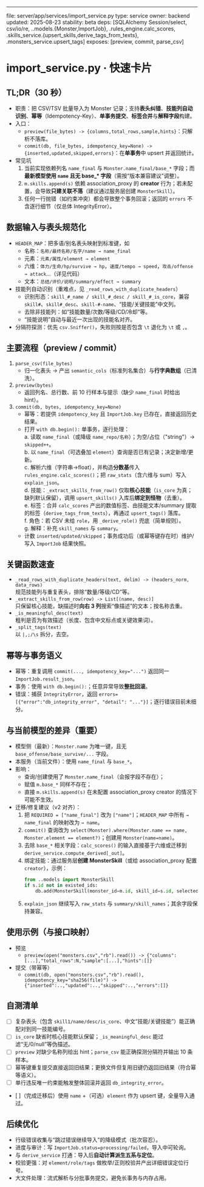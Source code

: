 ---
file: server/app/services/import_service.py
type: service
owner: backend
updated: 2025-08-23
stability: beta
deps: [SQLAlchemy Session/select, csv/io/re, ..models.{Monster,ImportJob}, .rules_engine.calc_scores, .skills_service.{upsert_skills,derive_tags_from_texts}, .monsters_service.upsert_tags]
exposes: [preview, commit, parse_csv]

# import_service.py · 快速卡片

## TL;DR（30 秒）
- 职责：把 CSV/TSV 批量导入为 Monster 记录；支持**表头纠错**、**技能列自动识别**、**幂等**（Idempotency-Key）、**单事务提交**、**标签合并**与**解释字段**构建。
- 入口：
  - `preview(file_bytes) -> {columns,total_rows,sample,hints}`：只解析不落库。
  - `commit(db, file_bytes, idempotency_key=None) -> {inserted,updated,skipped,errors}`：在**单事务**中 upsert 并返回统计。
- 常见坑
  1) 当前实现依赖列名 `name_final` 与 `Monster.name_final/base_*` 字段；而**最新模型使用 `name` 且无 base_* 字段**（需按“版本兼容建议”调整）。  
  2) `m.skills.append(s)` 依赖 association_proxy 的 **creator** 行为；若未配置，会导致**只建关联不落**（建议通过服务层创建 `MonsterSkill`）。  
  3) 任何一行抛错（如约束冲突）都会导致整个事务回滚；返回的 `errors` 不含逐行细节（仅总体 IntegrityError）。

## 数据输入与表头规范化
- `HEADER_MAP`：把多语/别名表头映射到标准键，如
  - 名称：`名称/最终名称/名字/name → name_final`
  - 元素：`元素/属性/element → element`
  - 六维：`体力/生命/hp/survive → hp`，`速度/tempo → speed`，`攻击/offense → attack`...（详见代码）
  - 文本：`总结/评价/说明/summary/effect → summary`
- 技能列自动识别（重难点，见 `_read_rows_with_duplicate_headers`）
  - 识别形态：`skill_#_name / skill_#_desc / skill_#_is_core`，兼容 `skill#`、`skill#_desc`、`skill-#-name`、“技能/关键技能”中文列。
  - 去除非技能列：如“技能数量/次数/等级/CD/冷却”等。
  - “技能说明”自动与最近一次出现的技能名对齐。
- 分隔符探测：优先 `csv.Sniffer()`，失败则按是否包含 `\t` 退化为 `\t` 或 `,`。

## 主要流程（preview / commit）
1) `parse_csv(file_bytes)`  
   - 归一化表头 → 产出 `semantic_cols`（标准列名集合）与**行字典数组**（已清洗）。
2) `preview(bytes)`  
   - 返回列名、总行数、前 10 行样本与提示（缺少 `name_final` 时给出 hint）。
3) `commit(db, bytes, idempotency_key=None)`  
   - 幂等：若提供 `idempotency_key` 且 `ImportJob.key` 已存在，直接返回历史结果。  
   - 打开 `with db.begin():` 单事务，逐行处理：  
     a. 读取 `name_final`（或降级 `name_repo/名称`）；为空/占位（"string"）→ `skipped++`。  
     b. 以 `name_final`（可选叠加 `element`）查询是否已有记录；决定新增/更新。  
     c. 解析六维（字符串→float），并构造**分数基**传入 `rules_engine.calc_scores()`；把 `raw_stats`（含六维与 sum）写入 `explain_json`。  
     d. 技能：`_extract_skills_from_row()` 仅取**核心技能**（`is_core` 为真；缺列默认保留），调用 `upsert_skills()` 入库后**绑定到怪物**（去重）。  
     e. 标签：合并 `calc_scores` 产出的数值标签、由技能文本/summary 提取的标签（`derive_tags_from_texts`），再通过 `upsert_tags()` 落库。  
     f. 角色：若 CSV 未给 `role`，用 `_derive_role()` 兜底（简单规则）。  
     g. 解释：补充 `skill_names` 与 `summary`。  
   - 计数 `inserted/updated/skipped`；事务成功后（或幂等键存在时）维护/写入 `ImportJob` 结果快照。

## 关键函数速查
- `_read_rows_with_duplicate_headers(text, delim) -> (headers_norm, data_rows)`  
  规范技能列与重复表头，排除“数量/等级/CD”等。
- `_extract_skills_from_row(row) -> List[(name, desc)]`  
  只保留核心技能，缺描述时**向右 3 列**搜索“像描述”的文本；按名称去重。
- `_is_meaningful_desc(text)`  
  粗判是否为有效描述（长度、包含中文标点或关键效果词）。
- `_split_tags(text)`  
  以 `|,;/\s` 拆分，去空。

## 幂等与事务语义
- 幂等：重复调用 `commit(..., idempotency_key="...")` 返回同一 `ImportJob.result_json`。  
- 事务：使用 `with db.begin():`；任意异常导致**整批回滚**。  
- 错误：捕获 `IntegrityError`，返回 `errors=[{"error":"db_integrity_error", "detail": "..."}]`；逐行错误目前未细分。

## 与当前模型的差异（重要）
- 模型侧（最新）：`Monster.name` 为唯一键，且无 `base_offense/base_survive/...` 字段。  
- 本服务（当前文件）：使用 `name_final` 与 `base_*`。  
- 影响：  
  - 查询/创建使用了 `Monster.name_final`（会报字段不存在）；  
  - 赋值 `m.base_*` 同样不存在；  
  - 直接 `m.skills.append(s)` 在未配置 association_proxy creator 的情况下可能不生效。
- 迁移/修复建议（v2 对齐）：
  1) 把 `REQUIRED = ["name_final"]` 改为 `["name"]`；`HEADER_MAP` 中所有 `→ name_final` 的映射改为 `→ name`。  
  2) `commit()` 查询改为 `select(Monster).where(Monster.name == name, Monster.element == element?)`；创建用 `Monster(name=name)`。  
  3) 去除 `base_*` 相关字段：`calc_scores()` 的输入直接基于六维或迁移到 `derive_service.compute_derived[_out]`。  
  4) 绑定技能：通过服务层**创建 MonsterSkill**（或给 association_proxy 配置 `creator`），示例：  
     ```py
     from ..models import MonsterSkill
     if s.id not in existed_ids:
         db.add(MonsterSkill(monster_id=m.id, skill_id=s.id, selected=False))
     ```  
  5) `explain_json` 继续写入 `raw_stats` 与 `summary/skill_names`；其余字段保持兼容。

## 使用示例（与接口映射）
- 预览
  - `preview(open("monsters.csv","rb").read()) -> {"columns":[...],"total_rows":N,"sample":[...],"hints":[]}`
- 提交（带幂等）
  - `commit(db, open("monsters.csv","rb").read(), idempotency_key="sha256(file)") -> {"inserted":..,"updated":..,"skipped":..,"errors":[]}`

## 自测清单
- [ ] 复杂表头（包含 `skill1/name/desc/is_core`、中文“技能/关键技能”）能正确配对到同一技能编号。  
- [ ] `is_core` 缺省时核心技能默认保留；`_is_meaningful_desc` 能过滤“无/0/null”等伪描述。  
- [ ] `preview` 对缺少名称列给出 hint；`parse_csv` 能正确探测分隔符并输出 10 条样本。  
- [ ] 幂等键重复提交直接返回旧结果；更换文件但复用旧键仍返回旧结果（符合幂等语义）。  
- [ ] 单行违反唯一约束能触发整体回滚并返回 `db_integrity_error`。  
- [ ]（完成迁移后）使用 `name` +（可选）`element` 作为 upsert 键，全量导入通过。

## 后续优化
- 行级错误收集与“跳过错误继续导入”的降级模式（批次容忍）。  
- 进度与审计：写 `ImportJob.status=processing/failed`，导入中可轮询。  
- 与 `derive_service` 打通：导入后**自动计算派生五系与定位**。  
- 校验更强：对 `element/role/tags` 做枚举/正则校验并产出详细错误定位行号。  
- 大文件处理：流式解析与分批事务提交，避免长事务与内存占用。